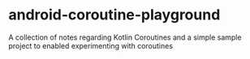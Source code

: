 # android-coroutine-playground
A collection of notes regarding Kotlin Coroutines and a simple sample project to enabled experimenting with coroutines
